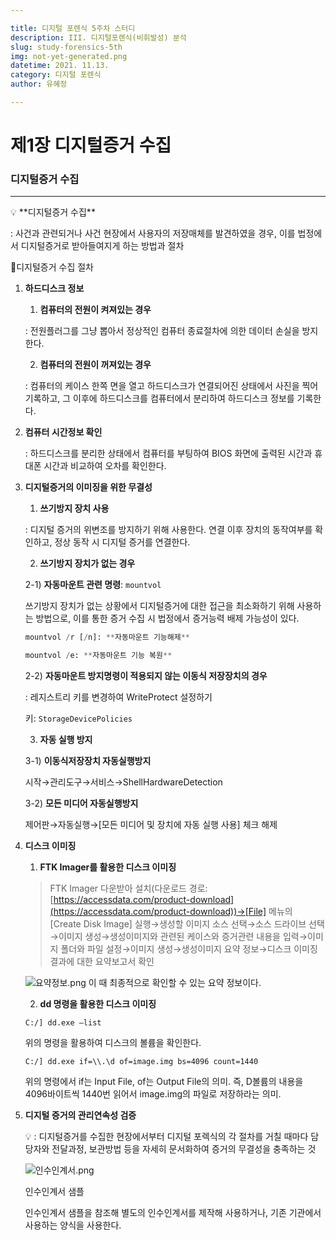 ```yaml
---

title: 디지털 포렌식 5주차 스터디
description: III. 디지털포렌식(비휘발성) 분석
slug: study-forensics-5th
img: not-yet-generated.png
datetime: 2021. 11.13.
category: 디지털 포렌식
author: 유혜정

---
```


# 제1장 디지털증거 수집


### 디지털증거 수집

---

<aside>
💡 **디지털증거 수집**

: 사건과 관련되거나 사건 현장에서 사용자의 저장매체를 발견하였을 경우, 이를 법정에서 디지털증거로 받아들여지게 하는 방법과 절차

</aside>

📍디지털증거 수집 절차

1. **하드디스크 정보**
    
    1) **컴퓨터의 전원이 켜져있는 경우**
    
    : 전원플러그를 그냥 뽑아서 정상적인 컴퓨터 종료절차에 의한 데이터 손실을 방지한다.
    
    2) **컴퓨터의 전원이 꺼져있는 경우**
    
    : 컴퓨터의 케이스 한쪽 면을 열고 하드디스크가 연결되어진 상태에서 사진을 찍어 기록하고, 그 이후에 하드디스크를 컴퓨터에서 분리하여 하드디스크 정보를 기록한다.
    
2. **컴퓨터 시간정보 확인**
    
    : 하드디스크를 분리한 상태에서 컴퓨터를 부팅하여 BIOS 화면에 출력된 시간과 휴대폰 시간과 비교하여 오차를 확인한다.
    
3. **디지털증거의 이미징을 위한 무결성**
    
    1) **쓰기방지 장치 사용**
    
    : 디지털 증거의 위변조를 방지하기 위해 사용한다. 연결 이후 장치의 동작여부를 확인하고, 정상 동작 시 디지털 증거를 연결한다.
    
    2) **쓰기방지 장치가 없는 경우**
    
    2-1) **자동마운트 관련 명령**: `mountvol`
    
    쓰기방지 장치가 없는 상황에서 디지털증거에 대한 접근을 최소화하기 위해 사용하는 방법으로, 이를 통한 증거 수집 시 법정에서 증거능력 배제 가능성이 있다.
    
    ```python
    mountvol /r [/n]: **자동마운트 기능해제**
    ```
    
    ```python
    mountvol /e: **자동마운트 기능 복원**
    ```
    
    2-2) **자동마운트 방지명령이 적용되지 않는 이동식 저장장치의 경우**
    
    : 레지스트리 키를 변경하여 WriteProtect 설정하기
    
    키: `StorageDevicePolicies`
    
    3) **자동 실행 방지**
    
    3-1) **이동식저장장치 자동실행방지**
    
    시작→관리도구→서비스→ShellHardwareDetection 
    
    3-2) **모든 미디어 자동실행방지**
    
    제어판→자동실행→[모든 미디어 및 장치에 자동 실행 사용] 체크 해제
    
4. **디스크 이미징**
    
    1) **FTK Imager를 활용한 디스크 이미징**
    
    > FTK Imager 다운받아 설치(다운로드 경로: [https://accessdata.com/product-download](https://accessdata.com/product-download))→[File] 메뉴의 [Create Disk Image] 실행→생성할 이미지 소스 선택→소스 드라이브 선택→이미지 생성→생성이미지와 관련된 케이스와 증거관련 내용을 입력→이미지 폴더와 파일 설정→이미지 생성→생성이미지 요약 정보→디스크 이미징 결과에 대한 요약보고서 확인
    > 
    
    ![요약정보.png](/study-forensics-5th/요약정보.png)
    이 때 최종적으로 확인할 수 있는 요약 정보이다.
    
    2) **dd 명령을 활용한 디스크 이미징**
    
    `C:/] dd.exe —list`
    
    위의 명령을 활용하여 디스크의 볼륨을 확인한다.
    
    `C:/] dd.exe if=\\.\d of=image.img bs=4096 count=1440`
    
    위의 명령에서 if는 Input File, of는 Output File의 의미. 즉, D볼륨의 내용을 4096바이트씩 1440번 읽어서 image.img의 파일로 저장하라는 의미.
    
5. **디지털 증거의 관리연속성 검증**
    
    <aside>
    💡 : 디지털증거를 수집한 현장에서부터 디지털 포렉식의 각 절차를 거칠 때마다 담당자와 전달과정, 보관방법 등을 자세히 문서화하여 증거의 무결성을 충족하는 것
    
    </aside>
    
    ![인수인계서.png](/study-forensics-5th/인수인계서.png)
    
    인수인계서 샘플
    
    인수인계서 샘플을 참조해 별도의 인수인계서를 제작해 사용하거나, 기존 기관에서 사용하는 양식을 사용한다.